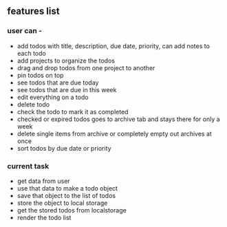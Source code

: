 ## features list

### user can -

- add todos with title, description, due date, priority, can add notes to each todo
- add projects to organize the todos
- drag and drop todos from one project to another
- pin todos on top
- see todos that are due today
- see todos that are due in this week
- edit everything on a todo
- delete todo
- check the todo to mark it as completed
- checked or expired todos goes to archive tab and stays there for only a week
- delete single items from archive or completely empty out archives at once
- sort todos by due date or priority

### current task

- get data from user
- use that data to make a todo object
- save that object to the list of todos
- store the object to local storage
- get the stored todos from localstorage
- render the todo list
